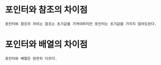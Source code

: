 # 포인터와 참조의 차이점
```Text
포인터와 참조의 차이는 참조는 초기값을 가져야하지만 포인터는 초기값을 가지지 않아도된다.
```

# 포인터와 배열의 차이점
```Text
포인터와 배열은 완전히 다르다.
```
